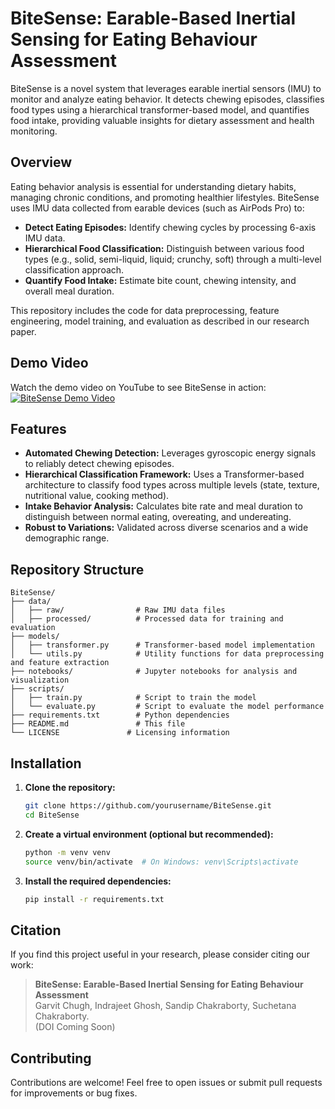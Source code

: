 # BiteSense: Earable-Based Inertial Sensing for Eating Behaviour Assessment

BiteSense is a novel system that leverages earable inertial sensors (IMU) to monitor and analyze eating behavior. It detects chewing episodes, classifies food types using a hierarchical transformer-based model, and quantifies food intake, providing valuable insights for dietary assessment and health monitoring.

## Overview

Eating behavior analysis is essential for understanding dietary habits, managing chronic conditions, and promoting healthier lifestyles. BiteSense uses IMU data collected from earable devices (such as AirPods Pro) to:

- **Detect Eating Episodes:** Identify chewing cycles by processing 6-axis IMU data.
- **Hierarchical Food Classification:** Distinguish between various food types (e.g., solid, semi-liquid, liquid; crunchy, soft) through a multi-level classification approach.
- **Quantify Food Intake:** Estimate bite count, chewing intensity, and overall meal duration.

This repository includes the code for data preprocessing, feature engineering, model training, and evaluation as described in our research paper.

## Demo Video

Watch the demo video on YouTube to see BiteSense in action:  
[![BiteSense Demo Video](https://img.youtube.com/vi/3eEjJal1DQ8/0.jpg)]([https://www.youtube.com/watch?v=3eEjJal1DQ8](https://www.youtube.com/watch?v=3eEjJal1DQ8))

## Features

- **Automated Chewing Detection:** Leverages gyroscopic energy signals to reliably detect chewing episodes.
- **Hierarchical Classification Framework:** Uses a Transformer-based architecture to classify food types across multiple levels (state, texture, nutritional value, cooking method).
- **Intake Behavior Analysis:** Calculates bite rate and meal duration to distinguish between normal eating, overeating, and undereating.
- **Robust to Variations:** Validated across diverse scenarios and a wide demographic range.

## Repository Structure

```
BiteSense/
├── data/
│   ├── raw/                # Raw IMU data files
│   ├── processed/          # Processed data for training and evaluation
├── models/
│   ├── transformer.py      # Transformer-based model implementation
│   └── utils.py            # Utility functions for data preprocessing and feature extraction
├── notebooks/              # Jupyter notebooks for analysis and visualization
├── scripts/
│   ├── train.py            # Script to train the model
│   └── evaluate.py         # Script to evaluate the model performance
├── requirements.txt        # Python dependencies
├── README.md               # This file
└── LICENSE               # Licensing information
```

## Installation

1. **Clone the repository:**
   ```bash
   git clone https://github.com/yourusername/BiteSense.git
   cd BiteSense
   ```

2. **Create a virtual environment (optional but recommended):**
   ```bash
   python -m venv venv
   source venv/bin/activate  # On Windows: venv\Scripts\activate
   ```

3. **Install the required dependencies:**
   ```bash
   pip install -r requirements.txt
   ```

## Citation

If you find this project useful in your research, please consider citing our work:
> **BiteSense: Earable-Based Inertial Sensing for Eating Behaviour Assessment**  
> Garvit Chugh, Indrajeet Ghosh, Sandip Chakraborty, Suchetana Chakraborty.  
> (DOI Coming Soon)

## Contributing

Contributions are welcome! Feel free to open issues or submit pull requests for improvements or bug fixes.
